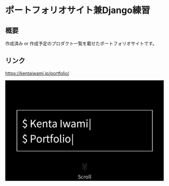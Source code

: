 ポートフォリオサイト兼Django練習
====

## 概要
作成済み or 作成予定のプロダクト一覧を載せたポートフォリオサイトです。

## リンク
https://kentaiwami.jp/portfolio/

<img src="portfolio/static/portfolio/img/share.png" align="center" />
